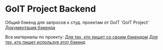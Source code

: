 # GoIT Project Backend

Общий бэкенд для запросов к студ. проектам от GoIT 'GoIT Project'
[Документация бэкенда](https://sbc-backend.goit.global/api-docs/)

Все материалы по проекту:
[Для тех, кто пишет со своим бэкендом](https://docs.google.com/spreadsheets/d/1dMXboEB7KOgPdls0jbRey7pOn8IYxngH-6Y7_QEgUgw/edit?usp=sharing)
[Для тех, кто пишет используя этот бэкенд](https://docs.google.com/spreadsheets/d/1qIXEbGzIe1sV9YoSZ_XHf0fEDm-WZXJC_LJ94Z_2KLc/edit?usp=sharing)
